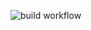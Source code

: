 ![build workflow](https://github.com/adrianadrianadrianadrianadrian/cached-cargo-chef/actions/workflows/build.yaml/badge.svg)